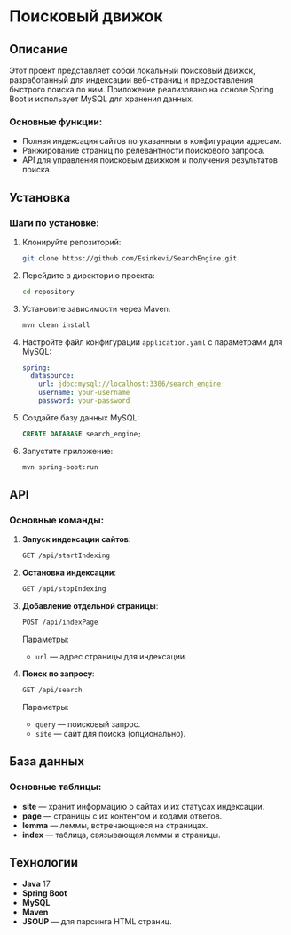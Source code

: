 
# Поисковый движок

## Описание

Этот проект представляет собой локальный поисковый движок, разработанный для индексации веб-страниц и предоставления быстрого поиска по ним. Приложение реализовано на основе Spring Boot и использует MySQL для хранения данных.

### Основные функции:
- Полная индексация сайтов по указанным в конфигурации адресам.
- Ранжирование страниц по релевантности поискового запроса.
- API для управления поисковым движком и получения результатов поиска.

## Установка

### Шаги по установке:

1. Клонируйте репозиторий:

   ```bash
   git clone https://github.com/Esinkevi/SearchEngine.git
   ```

2. Перейдите в директорию проекта:

   ```bash
   cd repository
   ```

3. Установите зависимости через Maven:

   ```bash
   mvn clean install
   ```

4. Настройте файл конфигурации `application.yaml` с параметрами для MySQL:

   ```yaml
   spring:
     datasource:
       url: jdbc:mysql://localhost:3306/search_engine
       username: your-username
       password: your-password
   ```

5. Создайте базу данных MySQL:

   ```sql
   CREATE DATABASE search_engine;
   ```

6. Запустите приложение:

   ```bash
   mvn spring-boot:run
   ```

## API

### Основные команды:

1. **Запуск индексации сайтов**:

   ```bash
   GET /api/startIndexing
   ```

2. **Остановка индексации**:

   ```bash
   GET /api/stopIndexing
   ```

3. **Добавление отдельной страницы**:

   ```bash
   POST /api/indexPage
   ```

   Параметры:
   - `url` — адрес страницы для индексации.

4. **Поиск по запросу**:

   ```bash
   GET /api/search
   ```

   Параметры:
   - `query` — поисковый запрос.
   - `site` — сайт для поиска (опционально).

## База данных

### Основные таблицы:

- **site** — хранит информацию о сайтах и их статусах индексации.
- **page** — страницы с их контентом и кодами ответов.
- **lemma** — леммы, встречающиеся на страницах.
- **index** — таблица, связывающая леммы и страницы.

## Технологии

- **Java** 17
- **Spring Boot**
- **MySQL**
- **Maven**
- **JSOUP** — для парсинга HTML страниц.


